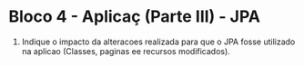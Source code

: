 # Bloco 4 - Aplicaç (Parte III) - JPA

1. Indique o impacto da alteracoes realizada para que o JPA fosse utilizado na aplicao (Classes, paginas ee recursos modificados).
